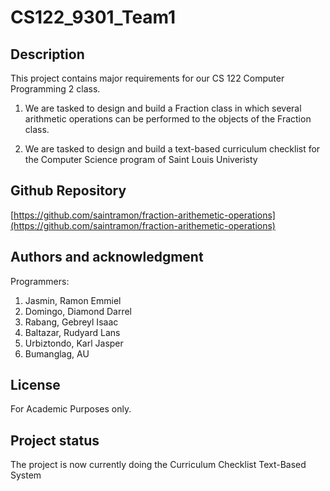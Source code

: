 # CS122_9301_Team1


## Description
This project contains major requirements for our CS 122 Computer Programming 2 class.

1. We are tasked to design and build a Fraction class in which several arithmetic operations can be performed to the objects of the Fraction class.

2. We are tasked to design and build a text-based curriculum checklist for the Computer Science program of Saint Louis Univeristy

## Github Repository

[https://github.com/saintramon/fraction-arithemetic-operations](https://github.com/saintramon/fraction-arithemetic-operations)

## Authors and acknowledgment
Programmers:

1. Jasmin, Ramon Emmiel
2. Domingo, Diamond Darrel
3. Rabang, Gebreyl Isaac
4. Baltazar, Rudyard Lans
5. Urbiztondo, Karl Jasper
6. Bumanglag, AU

## License
For Academic Purposes only.

## Project status
The project is now currently doing the Curriculum Checklist Text-Based System


